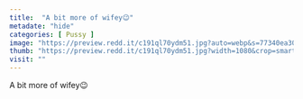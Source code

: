 ```yaml
---
title:  "A bit more of wifey😉"
metadate: "hide"
categories: [ Pussy ]
image: "https://preview.redd.it/c191ql70ydm51.jpg?auto=webp&s=77340ea30abe1fd231af4ed64d873ffb8e6c6a84"
thumb: "https://preview.redd.it/c191ql70ydm51.jpg?width=1080&crop=smart&auto=webp&s=702b04a8dee674db69951035968ad8783d5df2ea"
visit: ""
---
```

A bit more of wifey😉
